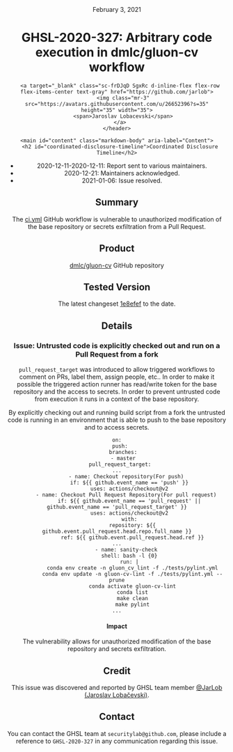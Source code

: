 <header class="post-header d-block mb-6">
      <div class="date text-mono f5 my-3">February 3, 2021</div>
      <h1 class="my-2 h00-mktg lh-condensed">GHSL-2020-327: Arbitrary code execution in dmlc/gluon-cv workflow</h1>

      
      
      
      
      

      

      <a target="_blank" class="sc-frDJqD SgxRc d-inline-flex flex-row flex-items-center text-gray" href="https://github.com/jarlob">
        <img class="mr-3" src="https://avatars.githubusercontent.com/u/26652396?s=35" height="35" width="35">
        <span>Jaroslav Lobacevski</span>
      </a>
    </header>

    <main id="content" class="markdown-body" aria-label="Content">
      <h2 id="coordinated-disclosure-timeline">Coordinated Disclosure Timeline</h2>

<ul>
  <li>2020-12-11-2020-12-11: Report sent to various maintainers.</li>
  <li>2020-12-21: Maintainers acknowledged.</li>
  <li>2021-01-06: Issue resolved.</li>
</ul>

<h2 id="summary">Summary</h2>

<p>The <a href="https://github.com/dmlc/gluon-cv/blob/master/.github/workflows/ci.yml">ci.yml</a> GitHub workflow is vulnerable to unauthorized modification of the base repository or secrets exfiltration from a Pull Request.</p>

<h2 id="product">Product</h2>

<p><a href="https://github.com/dmlc/gluon-cv">dmlc/gluon-cv</a> GitHub repository</p>

<h2 id="tested-version">Tested Version</h2>

<p>The latest changeset <a href="https://github.com/dmlc/gluon-cv/blob/1e8efef24d18b68a5d4f267f623ef4d2816302ff/.github/workflows/ci.yml">1e8efef</a> to the date.</p>

<h2 id="details">Details</h2>

<h3 id="issue-untrusted-code-is-explicitly-checked-out-and-run-on-a-pull-request-from-a-fork">Issue: Untrusted code is explicitly checked out and run on a Pull Request from a fork</h3>

<p><code class="language-plaintext highlighter-rouge">pull_request_target</code> was introduced to allow triggered workflows to comment on PRs, label them, assign people, etc.. In order to make it possible the triggered action runner has read/write token for the base repository and the access to secrets. In order to prevent untrusted code from execution it runs in a context of the base repository.</p>

<p>By explicitly checking out and running build script from a fork the untrusted code is running in an environment that is able to push to the base repository and to access secrets.</p>

<div class="language-yaml highlighter-rouge"><div class="highlight"><pre class="highlight"><code><span class="na">on</span><span class="pi">:</span>
  <span class="na">push</span><span class="pi">:</span>
    <span class="na">branches</span><span class="pi">:</span>
    <span class="pi">-</span> <span class="s">master</span>
  <span class="na">pull_request_target</span><span class="pi">:</span>
<span class="nn">...</span>
      <span class="pi">-</span> <span class="na">name</span><span class="pi">:</span> <span class="s">Checkout repository(For push)</span>
        <span class="na">if</span><span class="pi">:</span> <span class="s">${{ github.event_name == 'push' }}</span>
        <span class="na">uses</span><span class="pi">:</span> <span class="s">actions/checkout@v2</span>
      <span class="pi">-</span> <span class="na">name</span><span class="pi">:</span> <span class="s">Checkout Pull Request Repository(For pull request)</span>
        <span class="na">if</span><span class="pi">:</span> <span class="s">${{ github.event_name == 'pull_request' || github.event_name == 'pull_request_target' }}</span>
        <span class="na">uses</span><span class="pi">:</span> <span class="s">actions/checkout@v2</span>
        <span class="na">with</span><span class="pi">:</span>
          <span class="na">repository</span><span class="pi">:</span> <span class="s">${{ github.event.pull_request.head.repo.full_name }}</span>
          <span class="na">ref</span><span class="pi">:</span> <span class="s">${{ github.event.pull_request.head.ref }}</span>
<span class="nn">...</span>
      <span class="pi">-</span> <span class="na">name</span><span class="pi">:</span> <span class="s">sanity-check</span>
        <span class="na">shell</span><span class="pi">:</span> <span class="s">bash -l {0}</span>
        <span class="na">run</span><span class="pi">:</span> <span class="pi">|</span>
          <span class="s">conda env create -n gluon_cv_lint -f ./tests/pylint.yml</span>
          <span class="s">conda env update -n gluon-cv-lint -f ./tests/pylint.yml --prune</span>
          <span class="s">conda activate gluon-cv-lint</span>
          <span class="s">conda list</span>
          <span class="s">make clean</span>
          <span class="s">make pylint</span>
<span class="s">...</span>
</code></pre></div></div>

<h4 id="impact">Impact</h4>

<p>The vulnerability allows for unauthorized modification of the base repository and secrets exfiltration.</p>

<h2 id="credit">Credit</h2>

<p>This issue was discovered and reported by GHSL team member <a href="https://github.com/JarLob">@JarLob (Jaroslav Lobačevski)</a>.</p>

<h2 id="contact">Contact</h2>

<p>You can contact the GHSL team at <code class="language-plaintext highlighter-rouge">securitylab@github.com</code>, please include a reference to <code class="language-plaintext highlighter-rouge">GHSL-2020-327</code> in any communication regarding this issue.</p>

   